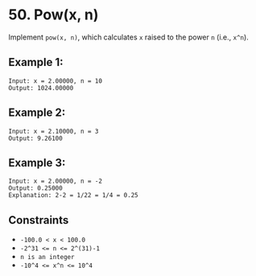 # 50. Pow(x, n)

Implement ```pow(x, n)```, which calculates ```x``` raised to the power ```n``` (i.e., ```x^n```).

## Example 1:
```
Input: x = 2.00000, n = 10
Output: 1024.00000
```

## Example 2:
```
Input: x = 2.10000, n = 3
Output: 9.26100
```

## Example 3:
```
Input: x = 2.00000, n = -2
Output: 0.25000
Explanation: 2-2 = 1/22 = 1/4 = 0.25
```

## Constraints
- ```-100.0 < x < 100.0```
- ```-2^31 <= n <= 2^(31)-1```
- ```n is an integer```
- ```-10^4 <= x^n <= 10^4```